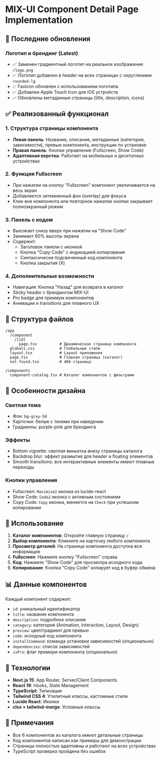 # MIX-UI Component Detail Page Implementation

## 🎨 Последние обновления

### Логотип и брендинг (Latest)
- ✅ Заменен градиентный логотип на реальное изображение `/logo.png`
- ✅ Логотип добавлен в header на всех страницах с округлением `rounded-lg`
- ✅ Favicon обновлен с использованием логотипа
- ✅ Добавлен Apple Touch Icon для iOS устройств
- ✅ Обновлены метаданные страницы (title, description, icons)

## ✅ Реализованный функционал

### 1. Структура страницы компонента
- **Левая панель**: Название, описание, метаданные (категория, зависимости), превью компонента, инструкции по установке
- **Правая панель**: Кнопки управления (Fullscreen, Show Code)
- **Адаптивная верстка**: Работает на мобильных и десктопных устройствах

### 2. Функция Fullscreen
- При нажатии на кнопку "Fullscreen" компонент увеличивается на весь экран
- Добавляется затемненный фон (overlay) для фокуса
- Клик вне компонента или повторное нажатие кнопки закрывает полноэкранный режим

### 3. Панель с кодом
- Выезжает снизу вверх при нажатии на "Show Code"
- Занимает 60% высоты экрана
- Содержит:
  - Заголовок панели с иконкой
  - Кнопка "Copy Code" с индикацией копирования
  - Синтаксически подсвеченный код компонента
  - Кнопка закрытия (X)

### 4. Дополнительные возможности
- Навигация: Кнопка "Назад" для возврата в каталог
- Sticky header с брендингом MIX-UI
- Pro badge для премиум компонентов
- Анимации и transitions для плавного UX

## 📁 Структура файлов

```
/app
  /component
    /[id]
      page.tsx          # Динамическая страница компонента
  globals.css           # Глобальные стили
  layout.tsx            # Layout приложения
  page.tsx              # Главная страница (каталог)
  not-found.tsx         # 404 страница

/components
  component-catalog.tsx # Каталог компонентов с фильтрами
```

## 🎨 Особенности дизайна

### Светлая тема
- Фон: `bg-gray-50`
- Карточки: белые с тенями при наведении
- Градиенты: purple-pink для брендинга

### Эффекты
- Bottom vignette: светлая виньетка внизу страницы каталога
- Backdrop blur: эффект размытия для header и floating элементов
- Smooth transitions: все интерактивные элементы имеют плавные переходы

### Кнопки управления
- Fullscreen: `Maximize2` иконка из lucide-react
- Show Code: `Code2` иконка с активным состоянием
- Copy Code: `Copy` иконка, меняется на `Check` при успешном копировании

## 🚀 Использование

1. **Каталог компонентов**: Откройте главную страницу `/`
2. **Выбор компонента**: Кликните на карточку любого компонента
3. **Просмотр деталей**: На странице компонента доступна вся информация
4. **Fullscreen**: Нажмите кнопку "Fullscreen" справа
5. **Код**: Нажмите "Show Code" для просмотра исходного кода
6. **Копирование**: Кнопка "Copy Code" копирует код в буфер обмена

## 📊 Данные компонентов

Каждый компонент содержит:
- `id`: уникальный идентификатор
- `title`: название компонента
- `description`: подробное описание
- `category`: категория (Animation, Interaction, Layout, Design)
- `preview`: цвет/градиент для превью
- `code`: исходный код компонента
- `installCommand`: команда установки зависимостей (опционально)
- `dependencies`: список зависимостей
- `isPro`: флаг премиум компонента (опционально)

## 🔧 Технологии

- **Next.js 15**: App Router, Server/Client Components
- **React 19**: Hooks, State Management
- **TypeScript**: Типизация
- **Tailwind CSS 4**: Утилитные классы, кастомные стили
- **Lucide React**: Иконки
- **clsx + tailwind-merge**: Условные классы

## 📝 Примечания

- Все 6 компонентов из каталога имеют детальные страницы
- Код компонентов написан как примеры для демонстрации
- Страницы полностью адаптивны и работают на всех устройствах
- TypeScript проверка пройдена без ошибок

